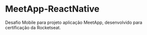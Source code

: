 # MeetApp-ReactNative
Desafio Mobile para projeto aplicação MeetApp, desenvolvido para certificação da Rocketseat.

